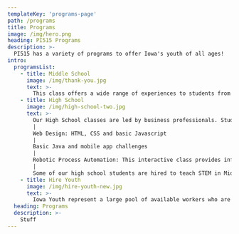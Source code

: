 ```yaml
---
templateKey: 'programs-page'
path: /programs
title: Programs
image: /img/hero.png
heading: PI515 Programs
description: >-
  PI515 has a variety of programs to offer Iowa's youth of all ages!
intro:
  programsList:
    - title: Middle School
      image: /img/thank-you.jpg
      text: >-
        This class offers a wide range of experiences to students from 6th to 8th grade. The classes are designed to both be fun and give middle school students hands-on interaction in Robotics, MIT App Inventor, Circuits, Virtual Reality experiences and Introduction to Basic Web design.
    - title: High School
      image: /img/high-school-two.jpg
      text: >-
        Our High School classes are led by business professionals. Students get to learn tech skills, soft skills as well as job shadow tech professionals in the industry and get a laptop to keep. Some of the skills include:
        |
        Web Design: HTML, CSS and basic Javascript
        |
        Basic Java and mobile app challenges
        |
        Robotic Process Automation: This interactive class provides information and resources to fully involve students in the use of software with artificial intelligence (AI) and machine learning capabilities to handle high-volume, repeatable tasks such as; queries, calculations and maintenance of records and transactions, that previously required humans to perform.
        |
        Some of our high school students are hired to teach STEM in Middle School.
    - title: Hire Youth
      image: /img/hire-youth-new.jpg
      text: >-
        Iowa Youth represent a large pool of available workers who are enthusiastic and tech-savvy. By hiring them to either teach STEM to other students or have them work at your company, you can have an active role in preparing them to enter the tech and STEM workforce. Hiring youth also increases an employer's ability to groom future tech talent.
  heading: Programs
  description: >-
    Stuff
---
```

